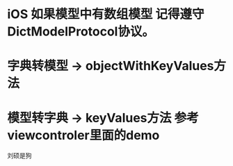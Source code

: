 # iOS 如果模型中有数组模型 记得遵守DictModelProtocol协议。

# 字典转模型 -&gt;  objectWithKeyValues方法

# 模型转字典 -&gt; keyValues方法  参考viewcontroler里面的demo



刘硕是狗



